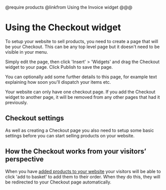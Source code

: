 @require products
@linkfrom Using the Invoice widget
@@@
# Using the Checkout widget

To setup your website to sell products, you need to create a page that will be your Checkout. This can be any top level page but it doesn't need to be visible in your menu. 

Simply edit the page, then click 'Insert' > 'Widgets' and drag the Checkout widget to your page. Click Publish to save the page. 

You can optionally add some further details to this page, for example text explaining how soon you'll dispatch your items etc.

Your website can only have one checkout page. If you add the Checkout widget to another page, it will be removed from any other pages that had it previously. 

## Checkout settings

As well as creating a Checkout page you also need to setup some basic settings before you can start selling products on your website.

## How the Checkout works from your visitors’ perspective

When you have [added products to your website](#add-products-to-your-pages) your visitors will be able to click 'add to basket' to add them to their order. When they do this, they will be redirected to your Checkout page automatically.